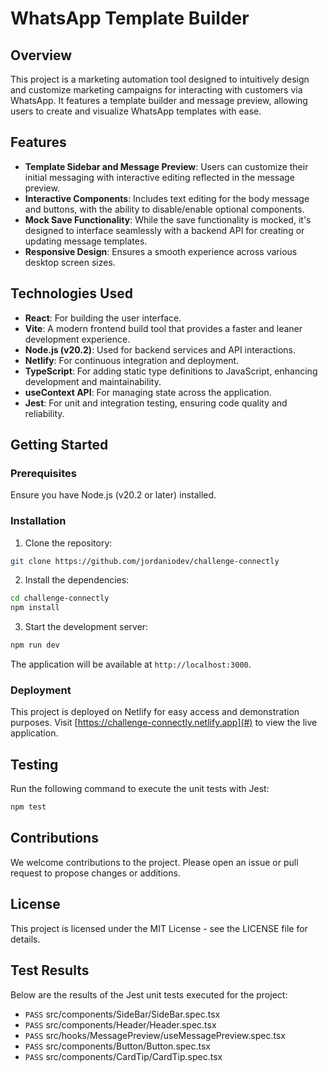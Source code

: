 
# WhatsApp Template Builder

## Overview

This project is a marketing automation tool designed to intuitively design and customize marketing campaigns for interacting with customers via WhatsApp. It features a template builder and message preview, allowing users to create and visualize WhatsApp templates with ease.

## Features

- **Template Sidebar and Message Preview**: Users can customize their initial messaging with interactive editing reflected in the message preview.
- **Interactive Components**: Includes text editing for the body message and buttons, with the ability to disable/enable optional components.
- **Mock Save Functionality**: While the save functionality is mocked, it's designed to interface seamlessly with a backend API for creating or updating message templates.
- **Responsive Design**: Ensures a smooth experience across various desktop screen sizes.

## Technologies Used

- **React**: For building the user interface.
- **Vite**: A modern frontend build tool that provides a faster and leaner development experience.
- **Node.js (v20.2)**: Used for backend services and API interactions.
- **Netlify**: For continuous integration and deployment.
- **TypeScript**: For adding static type definitions to JavaScript, enhancing development and maintainability.
- **useContext API**: For managing state across the application.
- **Jest**: For unit and integration testing, ensuring code quality and reliability.

## Getting Started

### Prerequisites

Ensure you have Node.js (v20.2 or later) installed.

### Installation

1. Clone the repository:
```bash
git clone https://github.com/jordaniodev/challenge-connectly
```

2. Install the dependencies:
```bash
cd challenge-connectly
npm install
```

3. Start the development server:
```bash
npm run dev
```

The application will be available at `http://localhost:3000`.

### Deployment

This project is deployed on Netlify for easy access and demonstration purposes. Visit [https://challenge-connectly.netlify.app](#) to view the live application.

## Testing

Run the following command to execute the unit tests with Jest:
```bash
npm test
```

## Contributions

We welcome contributions to the project. Please open an issue or pull request to propose changes or additions.

## License

This project is licensed under the MIT License - see the LICENSE file for details.

## Test Results

Below are the results of the Jest unit tests executed for the project:

- `PASS` src/components/SideBar/SideBar.spec.tsx 
- `PASS` src/components/Header/Header.spec.tsx 
- `PASS` src/hooks/MessagePreview/useMessagePreview.spec.tsx 
- `PASS` src/components/Button/Button.spec.tsx 
- `PASS` src/components/CardTip/CardTip.spec.tsx
